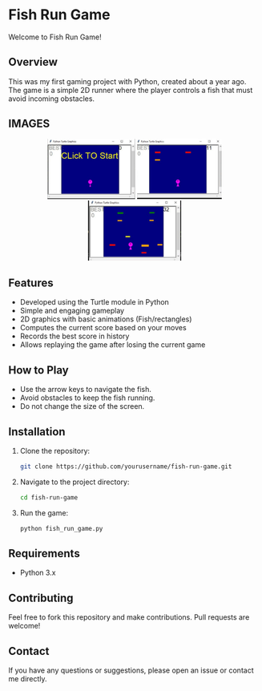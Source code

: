 # Fish Run Game

Welcome to Fish Run Game!

## Overview
This was my first gaming project with Python, created about a year ago. The game is a simple 2D runner where the player controls a fish that must avoid incoming obstacles.
## IMAGES
<div style="text-align: center;">
    <img src="https://github.com/Saman833/fish-run-game/blob/main/start_game.jpg" alt="Fish Run Game Screenshot" style="max-width: auto%; height: 120px;">
     <img src="https://github.com/Saman833/fish-run-game/blob/main/runing_game1.jpg" alt="Fish Run Game Screenshot" style="max-width: auto%; height: 120px;">
     <img src="https://github.com/Saman833/fish-run-game/blob/main/runing_game2.jpg" alt="Fish Run Game Screenshot" style="max-width: auto%; height: 120px;">
</div>

## Features
- Developed using the Turtle module in Python
- Simple and engaging gameplay
- 2D graphics with basic animations (Fish/rectangles)
- Computes the current score based on your moves
- Records the best score in history
- Allows replaying the game after losing the current game

## How to Play
- Use the arrow keys to navigate the fish.
- Avoid obstacles to keep the fish running.
- Do not change the size of the screen.

## Installation
1. Clone the repository:
    ```bash
    git clone https://github.com/yourusername/fish-run-game.git
    ```
2. Navigate to the project directory:
    ```bash
    cd fish-run-game
    ```
3. Run the game:
    ```bash
    python fish_run_game.py
    ```

## Requirements
- Python 3.x

## Contributing
Feel free to fork this repository and make contributions. Pull requests are welcome!

## Contact
If you have any questions or suggestions, please open an issue or contact me directly.
